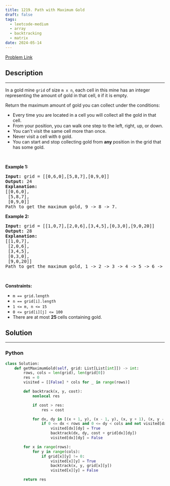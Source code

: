 ```yaml
---
title: 1219. Path with Maximum Gold
draft: false
tags: 
  - leetcode-medium
  - array
  - backtracking
  - matrix
date: 2024-05-14
---
```


[Problem Link](https://leetcode.com/problems/path-with-maximum-gold/)

## Description

---
<p>In a gold mine <code>grid</code> of size <code>m x n</code>, each cell in this mine has an integer representing the amount of gold in that cell, <code>0</code> if it is empty.</p>

<p>Return the maximum amount of gold you can collect under the conditions:</p>

<ul>
	<li>Every time you are located in a cell you will collect all the gold in that cell.</li>
	<li>From your position, you can walk one step to the left, right, up, or down.</li>
	<li>You can&#39;t visit the same cell more than once.</li>
	<li>Never visit a cell with <code>0</code> gold.</li>
	<li>You can start and stop collecting gold from <strong>any </strong>position in the grid that has some gold.</li>
</ul>

<p>&nbsp;</p>
<p><strong class="example">Example 1:</strong></p>

<pre>
<strong>Input:</strong> grid = [[0,6,0],[5,8,7],[0,9,0]]
<strong>Output:</strong> 24
<strong>Explanation:</strong>
[[0,6,0],
 [5,8,7],
 [0,9,0]]
Path to get the maximum gold, 9 -&gt; 8 -&gt; 7.
</pre>

<p><strong class="example">Example 2:</strong></p>

<pre>
<strong>Input:</strong> grid = [[1,0,7],[2,0,6],[3,4,5],[0,3,0],[9,0,20]]
<strong>Output:</strong> 28
<strong>Explanation:</strong>
[[1,0,7],
 [2,0,6],
 [3,4,5],
 [0,3,0],
 [9,0,20]]
Path to get the maximum gold, 1 -&gt; 2 -&gt; 3 -&gt; 4 -&gt; 5 -&gt; 6 -&gt; 7.
</pre>

<p>&nbsp;</p>
<p><strong>Constraints:</strong></p>

<ul>
	<li><code>m == grid.length</code></li>
	<li><code>n == grid[i].length</code></li>
	<li><code>1 &lt;= m, n &lt;= 15</code></li>
	<li><code>0 &lt;= grid[i][j] &lt;= 100</code></li>
	<li>There are at most <strong>25 </strong>cells containing gold.</li>
</ul>


## Solution

---
### Python
``` py title='path-with-maximum-gold'
class Solution:
    def getMaximumGold(self, grid: List[List[int]]) -> int:
        rows, cols = len(grid), len(grid[0])
        res = 0
        visited = [[False] * cols for _ in range(rows)]

        def backtrack(x, y, cost):
            nonlocal res

            if cost > res:
                res = cost

            for dx, dy in [(x + 1, y), (x - 1, y), (x, y + 1), (x, y - 1)]:
                if 0 <= dx < rows and 0 <= dy < cols and not visited[dx][dy] and grid[dx][dy] != 0:
                    visited[dx][dy] = True
                    backtrack(dx, dy, cost + grid[dx][dy])
                    visited[dx][dy] = False

        for x in range(rows):
            for y in range(cols):
                if grid[x][y] != 0:
                    visited[x][y] = True
                    backtrack(x, y, grid[x][y])
                    visited[x][y] = False

        return res
```

